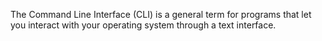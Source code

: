 The Command Line Interface (CLI) is a general term for programs that let you interact with your operating system through a text interface.